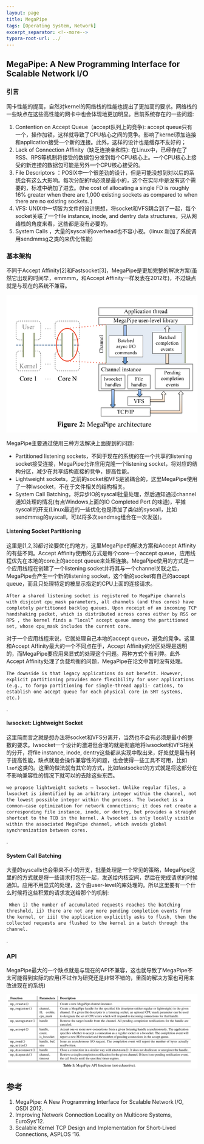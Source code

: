 ```yaml
---
layout: page
title: MegaPipe
tags: [Operating System, Network]
excerpt_separator: <!--more-->
typora-root-url: ../
---
```


## MegaPipe: A New Programming Interface for Scalable Network I/O 

### 引言

   网卡性能的提高，自然对kernel的网络栈的性能也提出了更加高的要求。网络栈的一些缺点在这些高性能的网卡中也会体现地更加明显。目前系统存在的一些问题:

1. Contention on Accept Queue（accept队列上的竞争): accept queue只有一个，操作加锁，这样就导致了CPU核心之间的竞争。影响了kernel添加连接和application接受一个新的连接。此外，这样的设计也是缓存不友好的；
2. Lack of Connection Affinity（缺乏连接亲和性): 在Linux中，已经存在了RSS、RPS等机制将接受的数据包分发到每个CPU核心上。一个CPU核心上接受的新连接的数据包可能是另外一个CPU核心接受的。
3. File Descriptors  ：POSIX中一个很差劲的设计，但是可能没想到对以后的系统会有这么大影响。每次分配的fd必须是最小的，这个在实际中是没有这个需要的，标准中确加了进去。(the cost of allocating a single FD is roughly 16% greater when there are 1,000 existing sockets as compared to when there are no existing sockets. )
4. VFS:  UNIX中一切皆为文件的设计思想，将socket和VFS耦合到了一起，每个socket关联了一个file instance, inode, and dentry data structures，只从网络栈的角度来看，这些都是没有必要的。
5. System Calls ，大量的syscall的overhead也不容小视。（linux 新加了系统调用sendmmsg之类的来优化性能)



### 基本架构

  不同于Accept Affinity[2]和Fastsocket[3]，MegaPipe是更加完整的解决方案(虽然它出现的时间早，emmmm，和Accept Affinity一样发表在2012年)，不过缺点就是与现在的系统不兼容。

![megapipe-arch](/assets/img/megapipe-arch.png)

MegaPipe主要通过使用三种方法解决上面提到的问题:

* Partitioned listening sockets，不同于现在的系统的在一个共享的listening socket接受连接，MegaPipe允许应用克隆一个listening socket，将对应的结构分区，减少在共享结构直接的竞争，提高性能。
* Lightweight sockets，之前的socket和VFS是紧耦合的，这里MegaPipe使用了一种lwsocket，不在于文件相关的结构相关。
* System Call Batching，将异步IO的syscall批量处理，然后通知通过channel通知处理的情况(有点Windows上面的IO Completed Port 的味道)，平摊syscall的开支(Linux最近的一些优化也是添加了类似的syscall，比如sendmmsg的syscall，可以将多次sendmsg组合在一次发送)。

#### Listening Socket Partitioning 

  这里是[1,2,3]都讨论要优化的地方，这里MegaPipe的解决方案和Accept Affinity的有些不同。Accept Affinity使用的方式是每个core一个accept queue，应用线程优先在本地的core上的accept queue来处理连接。MegaPipe使用的方式是一个应用线程在创建了一个listening socket并将其与一个channel关联之后，MegaPipe会产生一个新的listening socket，这个新的socket有自己的accept queue，而且只处理特定的被显示指定的CPU上面的连接请求。

```
After a shared listening socket is registered to MegaPipe channels with disjoint cpu_mask parameters, all channels (and thus cores) have completely partitioned backlog queues. Upon receipt of an incoming TCP handshaking packet, which is distributed across cores either by RSS or RPS , the kernel finds a “local” accept queue among the partitioned set, whose cpu_mask includes the current core.
```

 对于一个应用线程来说，它就处理自己本地的accept queue，避免的竞争。这里和Accept Affinity最大的一个不同点在于，Accept Affinity的分区处理是透明的，而MegaPipe要应用来显式的处理这个问题。两种方式个有利弊。此外Accept Affinity处理了负载均衡的问题，MegaPipe在论文中暂时没有处理。

```
The downside is that legacy applications do not benefit. However, explicit partitioning provides more flexibility for user applications (e.g., to forgo partitioning for single-thread appli- cations, to establish one accept queue for each physical core in SMT systems, etc.) 
```

.

#### lwsocket: Lightweight Socket 

  这里简而言之就是想办法将socket和VFS分离开，当然也不会有必须是最小的整数的要求。lwsocket一个设计的激进但合理的就是彻底地将lwsocket和VFS相关的分开，将file instance, inode, dentry这些都从实现中取出来，好处就是最有利于提高性能，缺点就是会操作兼容性的问题，也会使得一些工具不可用，比如`lsof`这类的。这里的做法就有其它的方式，比如fastsocket的方式就是将这部分在不影响兼容性的情况下就可以的去除这些东西。

```
we propose lightweight sockets – lwsocket. Unlike regular files, a lwsocket is identified by an arbitrary integer within the channel, not the lowest possible integer within the process. The lwsocket is a common-case optimization for network connections; it does not create a corresponding file instance, inode, or dentry, but provides a straight shortcut to the TCB in the kernel. A lwsocket is only locally visible within the associated MegaPipe channel, which avoids global synchronization between cores.
```

.

#### System Call Batching 

  大量的syscalls也会带来不小的开支，批量处理是一个常见的策略，MegaPipe这里的的方式就是将一些请求打包在一起，发送给内核空间，然后在完成请求的时候通知。应用不用显式的处理，这个由user-level的库处理的。所以这里要有一个什么时候将这些积累的请求发送给那个的机制:

```
 When i) the number of accumulated requests reaches the batching threshold, ii) there are not any more pending completion events from the kernel, or iii) the application explicitly asks to flush, then the collected requests are flushed to the kernel in a batch through the channel. 
```

 .

### API

  MegaPipe最大的一个缺点就是与现在的API不兼容，这也就导致了MegaPipe不太可能得到实际的应用(不过作为研究还是非常不错的，里面的解决方案也可用来改进现在的系统)

![megapipe-api](/assets/img/megapipe-api.png)

## 参考

1. MegaPipe: A New Programming Interface for Scalable Network I/O, OSDI 2012.
2. Improving Network Connection Locality on Multicore Systems, EuroSys’12.
3. Scalable Kernel TCP Design and Implementation for Short-Lived Connections, ASPLOS ’16.